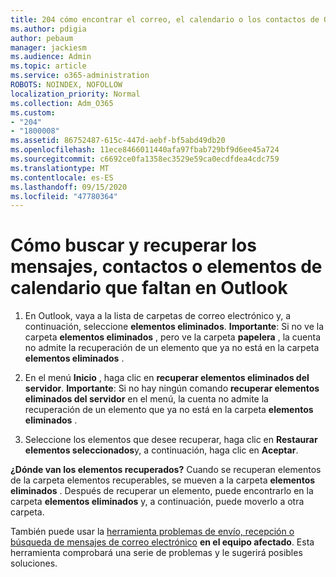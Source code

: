 ```yaml
---
title: 204 cómo encontrar el correo, el calendario o los contactos de Outlook que faltan o recuperarlos
ms.author: pdigia
author: pebaum
manager: jackiesm
ms.audience: Admin
ms.topic: article
ms.service: o365-administration
ROBOTS: NOINDEX, NOFOLLOW
localization_priority: Normal
ms.collection: Adm_O365
ms.custom:
- "204"
- "1800008"
ms.assetid: 86752487-615c-447d-aebf-bf5abd49db20
ms.openlocfilehash: 11ece8466011440afa97fbab729bf9d6ee45a724
ms.sourcegitcommit: c6692ce0fa1358ec3529e59ca0ecdfdea4cdc759
ms.translationtype: MT
ms.contentlocale: es-ES
ms.lasthandoff: 09/15/2020
ms.locfileid: "47780364"
---
```

# <a name="how-to-find-and-recover-missing-messages-contacts-or-calendar-items-in-outlook"></a>Cómo buscar y recuperar los mensajes, contactos o elementos de calendario que faltan en Outlook

1. En Outlook, vaya a la lista de carpetas de correo electrónico y, a continuación, seleccione **elementos eliminados**. **Importante**: Si no ve la carpeta **elementos eliminados** , pero ve la carpeta **papelera** , la cuenta no admite la recuperación de un elemento que ya no está en la carpeta **elementos eliminados** .

2. En el menú **Inicio** , haga clic en **recuperar elementos eliminados del servidor**. **Importante**: Si no hay ningún comando **recuperar elementos eliminados del servidor** en el menú, la cuenta no admite la recuperación de un elemento que ya no está en la carpeta **elementos eliminados** .

3. Seleccione los elementos que desee recuperar, haga clic en **Restaurar elementos seleccionados**y, a continuación, haga clic en **Aceptar**.

**¿Dónde van los elementos recuperados?** Cuando se recuperan elementos de la carpeta elementos recuperables, se mueven a la carpeta **elementos eliminados** . Después de recuperar un elemento, puede encontrarlo en la carpeta **elementos eliminados** y, a continuación, puede moverlo a otra carpeta.

También puede usar la [herramienta problemas de envío, recepción o búsqueda de mensajes de correo electrónico](https://aka.ms/SaRA-OutlookSendReceive) **en el equipo afectado**. Esta herramienta comprobará una serie de problemas y le sugerirá posibles soluciones.
